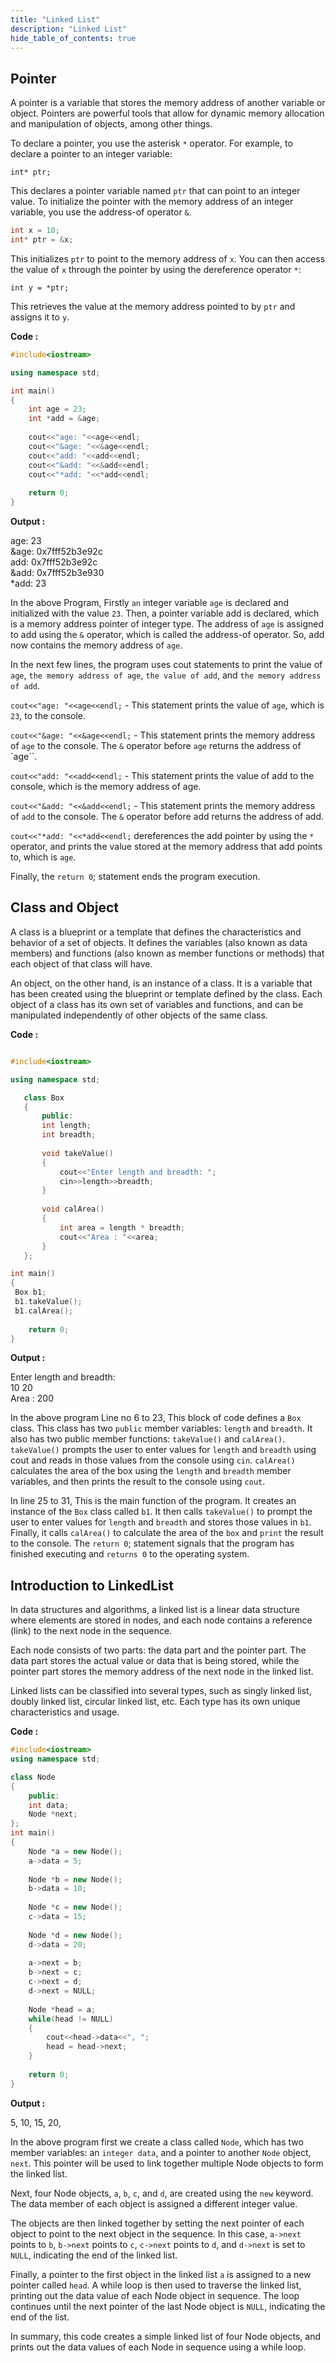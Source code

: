 ```yaml
---
title: "Linked List"
description: "Linked List"
hide_table_of_contents: true
---
```


## Pointer 

A pointer is a variable that stores the memory address of another variable or object. Pointers are powerful tools that allow for dynamic memory allocation and manipulation of objects, among other things.

To declare a pointer, you use the asterisk `*` operator. For example, to declare a pointer to an integer variable:

```int* ptr;```

This declares a pointer variable named `ptr` that can point to an integer value. To initialize the pointer with the memory address of an integer variable, you use the address-of operator `&`.

```cpp
int x = 10;
int* ptr = &x;
```

This initializes `ptr` to point to the memory address of `x`. You can then access the value of `x` through the pointer by using the dereference operator `*`:

`int y = *ptr;`

This retrieves the value at the memory address pointed to by `ptr` and assigns it to `y`.

**Code :**

```cpp
#include<iostream>

using namespace std;

int main()
{
    int age = 23;
    int *add = &age;
    
    cout<<"age: "<<age<<endl;
    cout<<"&age: "<<&age<<endl;
    cout<<"add: "<<add<<endl;
    cout<<"&add: "<<&add<<endl;
    cout<<"*add: "<<*add<<endl;
    
    return 0;
}
```

**Output :**

age: 23 <br/>
&age: 0x7fff52b3e92c <br/>
add: 0x7fff52b3e92c <br/>
&add: 0x7fff52b3e930 <br/>
*add: 23

In the above Program, Firstly `an` integer variable `age` is declared and initialized with the value `23`. Then, a pointer variable add is declared, which is a memory address pointer of integer type. The address of `age` is assigned to add using the `&` operator, which is called the address-of operator. So, add now contains the memory address of `age`.

In the next few lines, the program uses cout statements to print the value of `age`, `the memory address of age`, `the value of add`, and `the memory address of add`. <br/>

```cout<<"age: "<<age<<endl;``` - This statement prints the value of `age`, which is `23`, to the console.<br/>

```cout<<"&age: "<<&age<<endl;``` - This statement prints the memory address of `age` to the console. The `&` operator before `age` returns the address of `age``. <br/>

```cout<<"add: "<<add<<endl;``` - This statement prints the value of add to the console, which is the memory address of age. <br/>

```cout<<"&add: "<<&add<<endl;``` - This statement prints the memory address of `add` to the console. The `&` operator before add returns the address of add.

```cout<<"*add: "<<*add<<endl;```  dereferences the add pointer by using the `*` operator, and prints the value stored at the memory address that add points to, which is `age`.

Finally, the `return 0`; statement ends the program execution.

## Class and Object

A class is a blueprint or a template that defines the characteristics and behavior of a set of objects. It defines the variables (also known as data members) and functions (also known as member functions or methods) that each object of that class will have.

An object, on the other hand, is an instance of a class. It is a variable that has been created using the blueprint or template defined by the class. Each object of a class has its own set of variables and functions, and can be manipulated independently of other objects of the same class.

**Code :**

```cpp showLineNumbers="true"

#include<iostream>

using namespace std;

   class Box
   {
       public:
       int length;
       int breadth;
       
       void takeValue()
       {
           cout<<"Enter length and breadth: ";
           cin>>length>>breadth;
       }
       
       void calArea()
       {
           int area = length * breadth;
           cout<<"Area : "<<area;
       }
   };

int main()
{
 Box b1;
 b1.takeValue();
 b1.calArea();
 
    return 0;
}
```

**Output :**

Enter length and breadth:  <br/>
10 20 <br/>
Area : 200


In the above program Line no 6 to 23, This block of code defines a `Box` class. This class has two `public` member variables: `length` and `breadth`. It also has two public member functions: `takeValue()` and `calArea()`. `takeValue()` prompts the user to enter values for `length` and `breadth` using cout and reads in those values from the console using `cin`. `calArea()` calculates the area of the box using the `length` and `breadth` member variables, and then prints the result to the console using `cout`.

In line 25 to 31, This is the main function of the program. It creates an instance of the `Box` class called `b1`. It then calls `takeValue()` to prompt the user to enter values for `length` and `breadth` and stores those values in `b1`. Finally, it calls `calArea()` to calculate the area of the `box` and `print` the result to the console. The `return 0`; statement signals that the program has finished executing and `returns 0` to the operating system.


## Introduction to LinkedList


In data structures and algorithms, a linked list is a linear data structure where elements are stored in nodes, and each node contains a reference (link) to the next node in the sequence.

Each node consists of two parts: the data part and the pointer part. The data part stores the actual value or data that is being stored, while the pointer part stores the memory address of the next node in the linked list.

Linked lists can be classified into several types, such as singly linked list, doubly linked list, circular linked list, etc. Each type has its own unique characteristics and usage.

**Code :**

```cpp
#include<iostream>
using namespace std;

class Node
{
    public:
    int data;
    Node *next;
};
int main()
{
    Node *a = new Node();
    a->data = 5;
    
    Node *b = new Node();
    b->data = 10;
    
    Node *c = new Node();
    c->data = 15;
    
    Node *d = new Node();
    d->data = 20;
    
    a->next = b;
    b->next = c;
    c->next = d;
    d->next = NULL;
    
    Node *head = a;
    while(head != NULL)
    {
        cout<<head->data<<", ";
        head = head->next;
    }
    
    return 0;
}
```

**Output :**

5, 10, 15, 20, 


In the above program first we create a class called `Node`, which has two member variables: an `integer data`, and a pointer to another `Node` object, `next`. This pointer will be used to link together multiple Node objects to form the linked list.

Next, four Node objects, `a`, `b`, `c`, and `d`, are created using the `new` keyword. The data member of each object is assigned a different integer value.

The objects are then linked together by setting the next pointer of each object to point to the next object in the sequence. In this case, `a->next` points to `b`, `b->next` points to `c`, `c->next` points to `d`, and `d->next` is set to `NULL`, indicating the end of the linked list.

Finally, a pointer to the first object in the linked list `a` is assigned to a new pointer called `head`. A while loop is then used to traverse the linked list, printing out the data value of each Node object in sequence. The loop continues until the next pointer of the last Node object is `NULL`, indicating the end of the list.

In summary, this code creates a simple linked list of four Node objects, and prints out the data values of each Node in sequence using a while loop.
